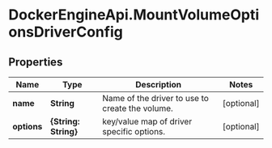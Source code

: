 # DockerEngineApi.MountVolumeOptionsDriverConfig

## Properties
Name | Type | Description | Notes
------------ | ------------- | ------------- | -------------
**name** | **String** | Name of the driver to use to create the volume. | [optional] 
**options** | **{String: String}** | key/value map of driver specific options. | [optional] 


